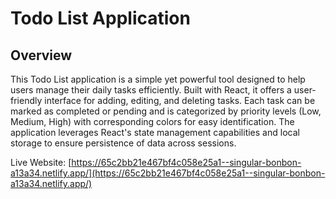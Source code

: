 # Todo List Application


## Overview
This Todo List application is a simple yet powerful tool designed to help users manage their daily tasks efficiently. Built with React, it offers a user-friendly interface for adding, editing, and deleting tasks. Each task can be marked as completed or pending and is categorized by priority levels (Low, Medium, High) with corresponding colors for easy identification. The application leverages React's state management capabilities and local storage to ensure persistence of data across sessions.


Live Website: [https://65c2bb21e467bf4c058e25a1--singular-bonbon-a13a34.netlify.app/](https://65c2bb21e467bf4c058e25a1--singular-bonbon-a13a34.netlify.app/)



